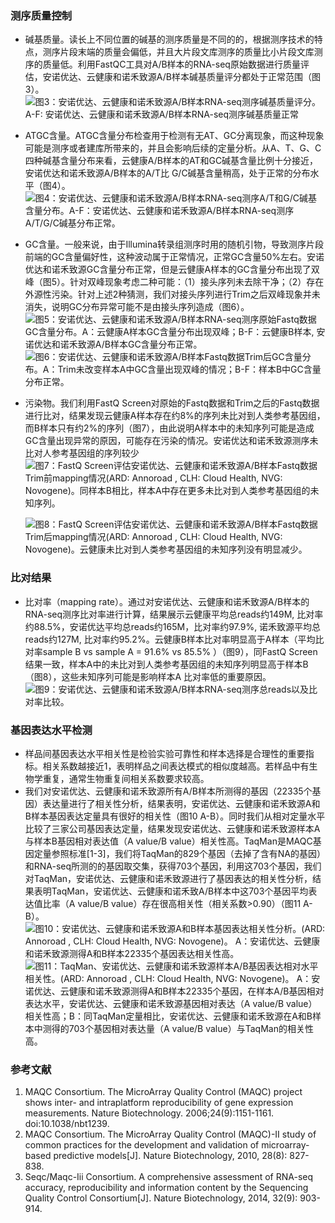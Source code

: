 ### 测序质量控制
- 碱基质量。读长上不同位置的碱基的测序质量是不同的的，根据测序技术的特点，测序片段末端的质量会偏低，并且大片段文库测序的质量比小片段文库测序的质量低。利用FastQC工具对A/B样本的RNA-seq原始数据进行质量评估，安诺优达、云健康和诺禾致源A/B样本碱基质量评分都处于正常范围（图3）。
  ![图3：安诺优达、云健康和诺禾致源A/B样本RNA-seq测序碱基质量评分。A-F: 安诺优达、云健康和诺禾致源A/B样本RNA-seq测序碱基质量正常](../assets/Picture3.png)
- ATGC含量。ATGC含量分布检查用于检测有无AT、GC分离现象，而这种现象可能是测序或者建库所带来的，并且会影响后续的定量分析。从A、T、G、C四种碱基含量分布来看，云健康A/B样本的AT和GC碱基含量比例十分接近，安诺优达和诺禾致源A/B样本的A/T比 G/C碱基含量稍高，处于正常的分布水平（图4）。
  ![图4：安诺优达、云健康和诺禾致源A/B样本RNA-seq测序A/T和G/C碱基含量分布。A-F：安诺优达、云健康和诺禾致源A/B样本RNA-seq测序A/T/G/C碱基分布正常。](../assets/Picture4.png)
- GC含量。一般来说，由于Illumina转录组测序时用的随机引物，导致测序片段前端的GC含量偏好性，这种波动属于正常情况，正常GC含量50%左右。安诺优达和诺禾致源GC含量分布正常，但是云健康A样本的GC含量分布出现了双峰（图5）。针对双峰现象考虑二种可能：（1）接头序列未去除干净；（2）存在外源性污染。针对上述2种猜测，我们对接头序列进行Trim之后双峰现象并未消失，说明GC分布异常可能不是由接头序列造成（图6）。
  ![图5：安诺优达、云健康和诺禾致源A/B样本RNA-seq测序原始Fastq数据GC含量分布。A：云健康A样本GC含量分布出现双峰；B-F：云健康B样本, 安诺优达和诺禾致源A/B样本GC含量分布正常。](../assets/Picture5.png)
  ![图6：安诺优达、云健康和诺禾致源A/B样本Fastq数据Trim后GC含量分布。A：Trim未改变样本A中GC含量出现双峰的情况；B-F：样本B中GC含量分布正常。](../assets/Picture6.png)
- 污染物。我们利用FastQ Screen对原始的Fastq数据和Trim之后的Fastq数据进行比对，结果发现云健康A样本存在约8%的序列未比对到人类参考基因组，而B样本只有约2%的序列（图7），由此说明A样本中的未知序列可能是造成GC含量出现异常的原因，可能存在污染的情况。安诺优达和诺禾致源测序未比对人参考基因组的序列较少
  ![图7：FastQ Screen评估安诺优达、云健康和诺禾致源A/B样本Fastq数据Trim前mapping情况(ARD: Annoroad , CLH: Cloud Health, NVG: Novogene)。同样本B相比，样本A中存在更多未比对到人类参考基因组的未知序列。](../assets/Picture7.png)

  ![图8：FastQ Screen评估安诺优达、云健康和诺禾致源A/B样本Fastq数据Trim后mapping情况(ARD: Annoroad , CLH: Cloud Health, NVG: Novogene)。云健康未比对到人类参考基因组的未知序列没有明显减少。](../assets/Picture8.png)

### 比对结果
- 比对率（mapping rate）。通过对安诺优达、云健康和诺禾致源A/B样本的RNA-seq测序比对率进行计算，结果展示云健康平均总reads约149M, 比对率约88.5%，安诺优达平均总reads约165M，比对率约97.9%, 诺禾致源平均总reads约127M, 比对率约95.2%。云健康B样本比对率明显高于A样本（平均比对率sample B vs sample A = 91.6% vs 85.5% ）（图9），同FastQ Screen结果一致，样本A中的未比对到人类参考基因组的未知序列明显高于样本B（图8），这些未知序列可能是影响样本A 比对率低的重要原因。
  ![图9：安诺优达、云健康和诺禾致源A/B样本RNA-seq测序总reads以及比对率比较。](../assets/Picture9.png)

### 基因表达水平检测
- 样品间基因表达水平相关性是检验实验可靠性和样本选择是合理性的重要指标。相关系数越接近1，表明样品之间表达模式的相似度越高。若样品中有生物学重复，通常生物重复间相关系数要求较高。
- 我们对安诺优达、云健康和诺禾致源所有A/B样本所测得的基因（22335个基因）表达量进行了相关性分析，结果表明，安诺优达、云健康和诺禾致源A和B样本基因表达定量具有很好的相关性（图10 A-B）。同时我们从相对定量水平比较了三家公司基因表达定量，结果发现安诺优达、云健康和诺禾致源样本A与样本B基因相对表达值（A value/B value）相关性高。TaqMan是MAQC基因定量参照标准[1-3]，我们将TaqMan的829个基因（去掉了含有NA的基因）和RNA-seq所测的的基因取交集，获得703个基因，利用这703个基因，我们对TaqMan，安诺优达、云健康和诺禾致源进行了基因表达的相关性分析，结果表明TaqMan，安诺优达、云健康和诺禾致A/B样本中这703个基因平均表达值比率（A value/B value）存在很高相关性（相关系数>0.90）（图11 A-B）。
  ![图10：安诺优达、云健康和诺禾致源A和B样本基因表达相关性分析。(ARD: Annoroad , CLH: Cloud Health, NVG: Novogene)。 A：安诺优达、云健康和诺禾致源测得A和B样本22335个基因表达相关性高。](../assets/Picture10.png)
  ![图11：TaqMan、安诺优达、云健康和诺禾致源样本A/B基因表达相对水平相关性。(ARD: Annoroad , CLH: Cloud Health, NVG: Novogene)。 A：安诺优达、云健康和诺禾致源测得A和B样本22335个基因，在样本A/B基因相对表达水平，安诺优达、云健康和诺禾致源基因相对表达（A value/B value）相关性高；B：同TaqMan定量相比，安诺优达、云健康和诺禾致源在A和B样本中测得的703个基因相对表达量（A value/B value）与TaqMan的相关性高。](../assets/Picture11.png)

### 参考文献
1. MAQC Consortium. The MicroArray Quality Control (MAQC) project shows inter- and intraplatform reproducibility of gene expression measurements. Nature Biotechnology. 2006;24(9):1151-1161. doi:10.1038/nbt1239.
2. MAQC Consortium. The MicroArray Quality Control (MAQC)-II study of common practices for the development and validation of microarray-based predictive models[J]. Nature Biotechnology, 2010, 28(8): 827-838.
3. Seqc/Maqc-Iii Consortium. A comprehensive assessment of RNA-seq accuracy, reproducibility and information content by the Sequencing Quality Control Consortium[J]. Nature Biotechnology, 2014, 32(9): 903-914.
